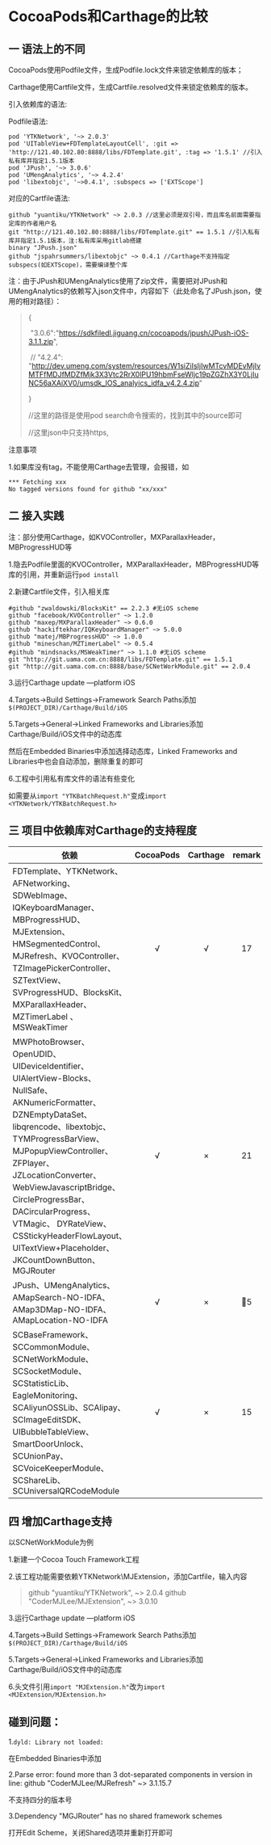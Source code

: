 # CocoaPods和Carthage的比较

## 一 语法上的不同

CocoaPods使用Podfile文件，生成Podfile.lock文件来锁定依赖库的版本；

Carthage使用Cartfile文件，生成Cartfile.resolved文件来锁定依赖库的版本。

引入依赖库的语法:

Podfile语法:

```podfile
pod 'YTKNetwork', '~> 2.0.3'
pod 'UITableView+FDTemplateLayoutCell', :git => 'http://121.40.102.80:8888/libs/FDTemplate.git', :tag => '1.5.1' //引入私有库并指定1.5.1版本
pod 'JPush', '~> 3.0.6'
pod 'UMengAnalytics', '~> 4.2.4'
pod 'libextobjc', '~>0.4.1', :subspecs => ['EXTScope']
```

对应的Cartfile语法:

```cartfile
github "yuantiku/YTKNetwork" ~> 2.0.3 //这里必须是双引号，而且库名前面需要指定库的作者用户名
git "http://121.40.102.80:8888/libs/FDTemplate.git" == 1.5.1 //引入私有库并指定1.5.1版本，注:私有库采用gitlab搭建
binary "JPush.json" 
github "jspahrsummers/libextobjc" ~> 0.4.1 //Carthage不支持指定subspecs(如EXTScope)，需要编译整个库
```

注：由于JPush和UMengAnalytics使用了zip文件，需要把对JPush和UMengAnalytics的依赖写入json文件中，内容如下（此处命名了JPush.json，使用的相对路径）：

>{
>
>​    "3.0.6":"https://sdkfiledl.jiguang.cn/cocoapods/jpush/JPush-iOS-3.1.1.zip",
>
>​   // "4.2.4": "http://dev.umeng.com/system/resources/W1siZiIsIjIwMTcvMDEvMjIvMTFfMDJfMDZfMjk3X3Vtc2RrX0lPU19hbmFseWljc19pZGZhX3Y0LjIuNC56aXAiXV0/umsdk_IOS_analyics_idfa_v4.2.4.zip"
>
>}
>
>//这里的路径是使用pod search命令搜索的，找到其中的source即可
>
>//这里json中只支持https,

注意事项

1.如果库没有tag，不能使用Carthage去管理，会报错，如

```print
*** Fetching xxx
No tagged versions found for github "xx/xxx"
```

## 二 接入实践

注：部分使用Carthage，如KVOController，MXParallaxHeader，MBProgressHUD等

1.隐去Podfile里面的KVOController，MXParallaxHeader，MBProgressHUD等库的引用，并重新运行`pod install`

2.新建Cartfile文件，引入相关库

```Cartfile
#github "zwaldowski/BlocksKit" == 2.2.3 #无iOS scheme
github "facebook/KVOController" ~> 1.2.0
github "maxep/MXParallaxHeader" ~> 0.6.0
github "hackiftekhar/IQKeyboardManager" ~> 5.0.0
github "matej/MBProgressHUD" ~> 1.0.0
github "mineschan/MZTimerLabel" ~> 0.5.4
#github "mindsnacks/MSWeakTimer" ~> 1.1.0 #无iOS scheme
git "http://git.uama.com.cn:8888/libs/FDTemplate.git" == 1.5.1
git "http://git.uama.com.cn:8888/base/SCNetWorkModule.git" == 2.0.4
```

3.运行Carthage update —platform iOS

4.Targets->Build Settings->Framework Search Paths添加`$(PROJECT_DIR)/Carthage/Build/iOS`

5.Targets->General->Linked Frameworks and Libraries添加Carthage/Build/iOS文件中的动态库

然后在Embedded Binaries中添加选择动态库，Linked Frameworks and Libraries中也会自动添加，删除重复的即可

6.工程中引用私有库文件的语法有些变化

如需要从`import "YTKBatchRequest.h"`变成`import <YTKNetwork/YTKBatchRequest.h>`

## 三 项目中依赖库对Carthage的支持程度

| 依赖                                       | CocoaPods | Carthage | remark |
| ---------------------------------------- | :-------: | :------: | :----: |
| FDTemplate、YTKNetwork、AFNetworking、SDWebImage、IQKeyboardManager、MBProgressHUD、MJExtension、HMSegmentedControl、MJRefresh、KVOController、TZImagePickerController、SZTextView、SVProgressHUD、BlocksKit、  MXParallaxHeader、 MZTimerLabel 、 MSWeakTimer |     √     |    √     |   17   |
| MWPhotoBrowser、OpenUDID、UIDeviceIdentifier、UIAlertView-Blocks、NullSafe、AKNumericFormatter、DZNEmptyDataSet、libqrencode、libextobjc、TYMProgressBarView、MJPopupViewController、 ZFPlayer、 JZLocationConverter、WebViewJavascriptBridge、 CircleProgressBar、 DACircularProgress、 VTMagic、 DYRateView、 CSStickyHeaderFlowLayout、 UITextView+Placeholder、 JKCountDownButton、 MGJRouter |     √     |    ×     |   21   |
| JPush、UMengAnalytics、  AMapSearch-NO-IDFA、AMap3DMap-NO-IDFA、AMapLocation-NO-IDFA |     √     |    ×     |   5   |
| SCBaseFramework、SCCommonModule、SCNetWorkModule、SCSocketModule、SCStatisticLib、EagleMonitoring、SCAliyunOSSLib、SCAlipay、SCImageEditSDK、UIBubbleTableView、SmartDoorUnlock、SCUnionPay、 SCVoiceKeeperModule、SCShareLib、 SCUniversalQRCodeModule |     √     |    ×     |   15   |

## 四  增加Carthage支持

以SCNetWorkModule为例

1.新建一个Cocoa Touch Framework工程

2.该工程功能需要依赖YTKNetwork\MJExtension，添加Cartfile，输入内容

> github "yuantiku/YTKNetwork", ~> 2.0.4
> github "CoderMJLee/MJExtension", ~> 3.0.10

3.运行Carthage update —platform iOS

4.Targets->Build Settings->Framework Search Paths添加`$(PROJECT_DIR)/Carthage/Build/iOS`

5.Targets->General->Linked Frameworks and Libraries添加Carthage/Build/iOS文件中的动态库

6.头文件引用`import "MJExtension.h"`改为`import <MJExtension/MJExtension.h>`

## 碰到问题：

1.`dyld: Library not loaded:`

在Embedded Binaries中添加

2.Parse error: found more than 3 dot-separated components in version in line: github "CoderMJLee/MJRefresh" ~> 3.1.15.7

不支持四分的版本号

3.Dependency "MGJRouter" has no shared framework schemes

打开Edit Scheme，关闭Shared选项并重新打开即可